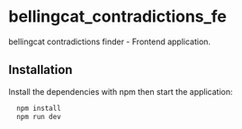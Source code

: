 # bellingcat_contradictions_fe

bellingcat contradictions finder - Frontend application.

## Installation

Install the dependencies with npm then start the application:

```bash
  npm install
  npm run dev
```